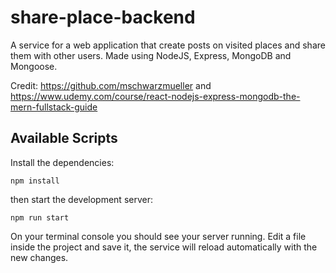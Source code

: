 # share-place-backend

A service for a web application that create posts on visited places and share them with other users. Made using NodeJS, Express, MongoDB and Mongoose.

Credit: https://github.com/mschwarzmueller and https://www.udemy.com/course/react-nodejs-express-mongodb-the-mern-fullstack-guide

## Available Scripts

Install the dependencies:

```
npm install
```

then start the development server:

```
npm run start
```

On your terminal console you should see your server running. Edit a file inside the project and save it, the service will reload automatically with the new changes.
